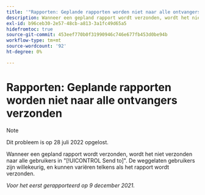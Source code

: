 ```yaml
---
title: '"Rapporten: Geplande rapporten worden niet naar alle ontvangers verzonden'
description: Wanneer een gepland rapport wordt verzonden, wordt het niet verzonden naar alle gebruikers in [!UICONTROL Send to] sectie. De weggelaten gebruikers zijn willekeurig, en kunnen variëren telkens als het rapport wordt verzonden.
exl-id: b96ceb30-2e57-48cb-a813-3a1fc49d65a5
hidefromtoc: true
source-git-commit: 453eef770b0f31990946c746e677fb453d0be94b
workflow-type: tm+mt
source-wordcount: '92'
ht-degree: 0%

---
```


# Rapporten: Geplande rapporten worden niet naar alle ontvangers verzonden

>[!NOTE]
>
>Dit probleem is op 28 juli 2022 opgelost.

Wanneer een gepland rapport wordt verzonden, wordt het niet verzonden naar alle gebruikers in &quot;[!UICONTROL Send to]&quot;. De weggelaten gebruikers zijn willekeurig, en kunnen variëren telkens als het rapport wordt verzonden.

_Voor het eerst gerapporteerd op 9 december 2021._
